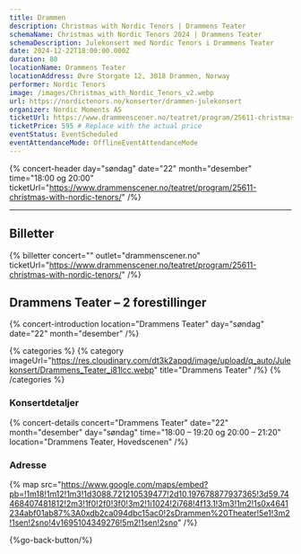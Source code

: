 ```yaml
---
title: Drammen
description: Christmas with Nordic Tenors | Drammens Teater
schemaName: Christmas with Nordic Tenors 2024 | Drammens Teater
schemaDescription: Julekonsert med Nordic Tenors i Drammens Teater
date: 2024-12-22T18:00:00.000Z
duration: 80
locationName: Drammens Teater
locationAddress: Øvre Storgate 12, 3018 Drammen, Norway
performer: Nordic Tenors
image: /images/Christmas_with_Nordic_Tenors_v2.webp
url: https://nordictenors.no/konserter/drammen-julekonsert
organizer: Nordic Moments AS
ticketUrl: https://www.drammenscener.no/teatret/program/25611-christmas-with-nordic-tenors/
ticketPrice: 595 # Replace with the actual price
eventStatus: EventScheduled
eventAttendanceMode: OfflineEventAttendanceMode
---
```


{% concert-header day="søndag" date="22" month="desember" time="18:00 og 20:00" ticketUrl="https://www.drammenscener.no/teatret/program/25611-christmas-with-nordic-tenors/" /%}

---

## Billetter

{% billetter concert="" outlet="drammenscener.no" ticketUrl="https://www.drammenscener.no/teatret/program/25611-christmas-with-nordic-tenors/" /%}

## Drammens Teater – 2 forestillinger

{% concert-introduction location="Drammens Teater" day="søndag" date="22" month="desember" /%}

{% categories %}
{% category imageUrl="https://res.cloudinary.com/dt3k2apqd/image/upload/q_auto/Julekonsert/Drammens_Teater_i81lcc.webp" title="Drammens Teater" /%}
{% /categories %}

### Konsertdetaljer

{% concert-details concert="Drammens Teater" date="22" month="desember" day="søndag" time="18:00 – 19:20 og 20:00 – 21:20" location="Drammens Teater, Hovedscenen" /%}

### Adresse

{% map src="https://www.google.com/maps/embed?pb=!1m18!1m12!1m3!1d3088.721210539477!2d10.197678877937365!3d59.74468407481812!2m3!1f0!2f0!3f0!3m2!1i1024!2i768!4f13.1!3m3!1m2!1s0x4641234abf01ab87%3A0xdb2ca094dbc15ac0!2sDrammen%20Theater!5e1!3m2!1sen!2sno!4v1695104349276!5m2!1sen!2sno" /%}

{%go-back-button/%}
